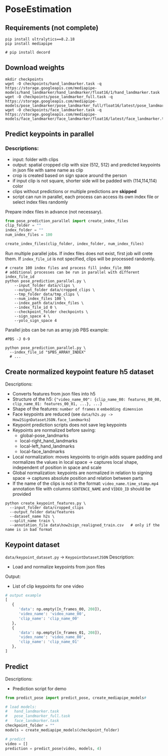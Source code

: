 # PoseEstimation

## Requirements (not complete)
```shell
pip install ultralytics==8.2.18
pip install mediapipe

# pip install decord
```


## Download weights
```shell
mkdir checkpoints
wget -O checkpoints/hand_landmarker.task -q https://storage.googleapis.com/mediapipe-models/hand_landmarker/hand_landmarker/float16/1/hand_landmarker.task
wget -O checkpoints/pose_landmarker_full.task -q https://storage.googleapis.com/mediapipe-models/pose_landmarker/pose_landmarker_full/float16/latest/pose_landmarker_full.task
wget -O checkpoints/face_landmarker.task -q https://storage.googleapis.com/mediapipe-models/face_landmarker/face_landmarker/float16/latest/face_landmarker.task
```

## Predict keypoints in parallel
### Descriptions:

 - input: folder with clips
 - output: spatial cropped clip with size (512, 512) and predicted keypoints in json file with same name as clip
 - crop is created based on sign space around the person
 - if input clip is not square, shorter side will be padded with (114,114,114) color
 - clips without predictions or multiple predictions are **skipped**
 - script can run in parallel, each process can access its own index file or select index files randomly
 


Prepare index files in advance (not necessary).
```python
from pose_prediction_parallel import create_index_files
clip_folder = ""
index_folder = ""
num_index_files = 100

create_index_files(clip_folder, index_folder, num_index_files)
```

Run multiple parallel jobs. If index files does not exist, first job will crete them.
If `index_file_id` is not specified, clips will be processed randomly.
```shell
# create 100 index files and process fill index_file_000
# additional processes can be run in parallel with different index_file_id
python pose_prediction_parallel.py \
    --input_folder data/clips \
    --output_folder data/cropped_clips \
    --tmp_folder data/tmp_clips \
    --num_index_files 100 \
    --index_path data/index_files \
    --index_file_id 0 \
    --checkpoint_folder checkpoints \
    --sign_space 4 \
    --yolo_sign_space 4
```

Parallel jobs can be run as array job
PBS example:
```shell
#PBS -J 0-9

python pose_prediction_parallel.py \
  --index_file_id "$PBS_ARRAY_INDEX"
  # ...
```


## Create normalized keypoint feature h5 dataset
Descriptions:
 - Converts features from json files into h5
 - Structure of the h5: `{"video_name_00": {clip_name_00: features_00_00, clip_name_01: features_00_01, ...}, ...}`
 - Shape of the features: `number of frames` x `embedding dimension`
 - Face keypoints are reduced (see `data/h2s.py -> How2SignDatasetJSON.face_landmarks`)
 - Keypoint prediction scripts does not save leg keypoints
 - Keypoints are normalized before saving:
   - global-pose_landmarks
   - local-right_hand_landmarks
   - local-left_hand_landmarks
   - local-face_landmarks
 - Local normalization: moves keypoints to origin adds square padding and normalizes the values in local space -> captures local shape, independent of position in space and scale
 - Global normalization: keypoints are normalized in relation to signing space -> captures absolute position and relation between parts
 - If the name of the clips is not in the format: `video_name.time_stamp.mp4` annotation file with columns `SENTENCE_NAME` and `VIDEO_ID` should be provided

```shell
python create_keypoint_features.py \
  --input_folder data/cropped_clips
  --output_folder data/features
  --dataset_name h2s \
  --split_name train \
  --annotation_file data\how2sign_realigned_train.csv   # only if the name is in bad format
```

## Keypoint dataset
`data/keypoint_dataset.py` -> `KeypointDatasetJSON`
Description:
   - Load and normalize keypoints from json files

Output:
   - List of clip keypoints for one video
```python
# output example
[
   {
      'data': np.empty([n_frames_00, 208]),
      'video_name': 'video_name_00',
      'clip_name': 'clip_name_00'
   },
   {
      'data': np.empty([n_frames_01, 208]),
      'video_name': 'video_name_00',
      'clip_name': 'clip_name_01'
   },
]
```


## Predict
Descriptions:
 - Prediction script for demo
```python
from predict_pose import predict_pose, create_mediapipe_models#

# load models: 
#   hand_landmarker.task
#   pose_landmarker_full.task
#   face_landmarker.task
checkpoint_folder = ""
models = create_mediapipe_models(checkpoint_folder)

# predict
video = []
prediction = predict_pose(video, models, 4)
```

